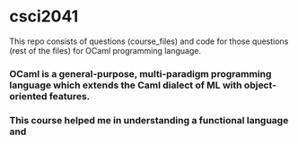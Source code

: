 # csci2041
This repo consists of questions (course_files) and code for those questions (rest of the files) for OCaml programming language.  

### OCaml is a general-purpose, multi-paradigm programming language which extends the Caml dialect of ML with object-oriented features.
### This course helped me in understanding a functional language and 
